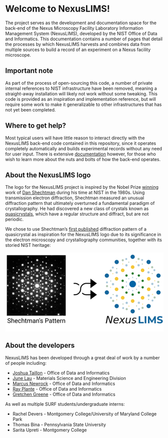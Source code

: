 # Welcome to NexusLIMS!

The project serves as the development and documentation space for the back-end
of the Nexus Microscopy Facility Laboratory Information Management System
(NexusLIMS), developed by the NIST Office of Data and Informatics.
This documentation contains a number of pages that detail the processes by
which NexusLIMS harvests and combines data from multiple sources to build
a record of an experiment on a Nexus facility microscope.

## Important note

As part of the process of open-sourcing this code, a number of private internal
references to NIST infrastructure have been removed, meaning a
straight-away installation will likely not work without some tweaking.
This code is provided as an inspiration and implementation reference,
but will require some work to make it generalizable to other infrastructures
that has not yet been completed.

## Where to get help?

Most typical users will have little reason to interact directly with the
NexusLIMS back-end code contained in this repository, since it operates
completely automatically and builds experimental records without any need for
user input. There is extensive
[documentation](http://pages.nist.gov/NexusLIMS)
however, for those who wish to learn more about the nuts and bolts of how the
back-end operates.

## About the NexusLIMS logo

The logo for the NexusLIMS project is inspired by the Nobel Prize
[winning](https://www.nobelprize.org/prizes/chemistry/2011/shechtman/facts/)
work of 
[Dan Shechtman](https://www.nist.gov/content/nist-and-nobel/nobel-moment-dan-shechtman)
during his time at NIST in the 1980s. Using transmission electron
diffraction, Shechtman measured an unusual diffraction pattern that
ultimately overturned a fundamental paradigm of crystallography. He had
discovered a new class of crystals known as
[quasicrystals](https://en.wikipedia.org/wiki/Quasicrystal), which
have a regular structure and diffract, but are not periodic.

We chose to use Shechtman’s 
[first published](https://journals.aps.org/prl/pdf/10.1103/PhysRevLett.53.1951)
diffraction pattern of a quasicrystal as inspiration for the NexusLIMS
logo due to its significance in the electron microscopy and
crystallography communities, together with its storied NIST heritage:

![NexusLIMS Logo Inspiration](_static/logo_inspiration.png)

## About the developers

NexusLIMS has been developed through a great deal of work by a number of people
including: 

- [Joshua Taillon](https://www.nist.gov/people/joshua-taillon) - Office of Data and Informatics
- [June Lau](https://www.nist.gov/people/june-w-lau) - Materials Science and Engineering Division
- [Marcus Newrock](https://www.nist.gov/people/marcus-william-newrock) - Office of Data and Informatics
- [Ray Plante](https://www.nist.gov/people/raymond-plante) - Office of Data and Informatics
- [Gretchen Greene](https://www.nist.gov/people/gretchen-greene) - Office of Data and Informatics

As well as multiple SURF students/undergraduate interns:

- Rachel Devers - Montgomery College/University of Maryland College Park
- Thomas Bina - Pennsylvania State University
- Sarita Upreti - Montgomery College